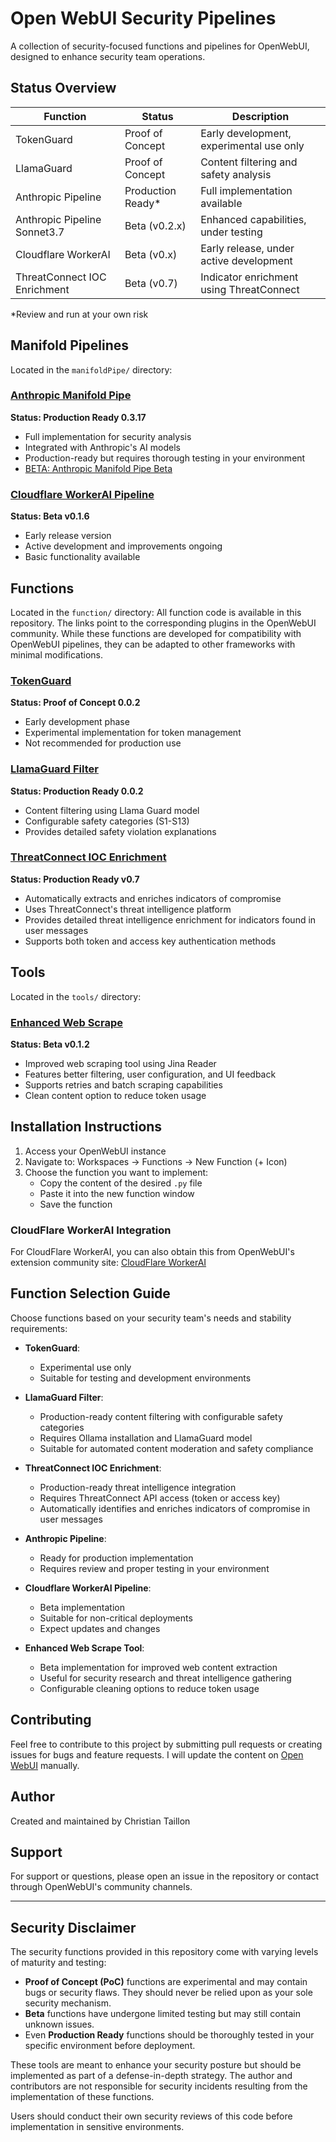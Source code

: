 # Open WebUI Security Pipelines

A collection of security-focused functions and pipelines for OpenWebUI, designed to enhance security team operations.

## Status Overview

| Function                   | Status              | Description                              |
| -------------------------- | ------------------- | ---------------------------------------- |
| TokenGuard                 | Proof of Concept    | Early development, experimental use only |
| LlamaGuard                 | Proof of Concept    | Content filtering and safety analysis    |
| Anthropic Pipeline         | Production Ready*   | Full implementation available            |
| Anthropic Pipeline Sonnet3.7 | Beta (v0.2.x)     | Enhanced capabilities, under testing     |
| Cloudflare WorkerAI        | Beta (v0.x)         | Early release, under active development  |
| ThreatConnect IOC Enrichment | Beta (v0.7) | Indicator enrichment using ThreatConnect |

*Review and run at your own risk

## Manifold Pipelines
Located in the `manifoldPipe/` directory:

### [Anthropic Manifold Pipe](https://openwebui.com/f/justinrahb/anthropic)
**Status: Production Ready 0.3.17**
- Full implementation for security analysis
- Integrated with Anthropic's AI models
- Production-ready but requires thorough testing in your environment
- [BETA: Anthropic Manifold Pipe Beta](https://openwebui.com/f/christiant/anthropic_manifold_pipe_sonnet_3_7)

### [Cloudflare WorkerAI Pipeline](https://openwebui.com/f/christiant/cloudfare_workerai)
**Status: Beta v0.1.6**
- Early release version
- Active development and improvements ongoing
- Basic functionality available

## Functions
Located in the `function/` directory:
All function code is available in this repository. The links point to the corresponding plugins in the OpenWebUI community. While these functions are developed for compatibility with OpenWebUI pipelines, they can be adapted to other frameworks with minimal modifications.

### [TokenGuard](https://openwebui.com/f/christiant/tokenguard)
**Status: Proof of Concept 0.0.2**
- Early development phase
- Experimental implementation for token management
- Not recommended for production use

### [LlamaGuard Filter](https://openwebui.com/f/christiant/llamagaurd)
**Status: Production Ready 0.0.2**
- Content filtering using Llama Guard model
- Configurable safety categories (S1-S13)
- Provides detailed safety violation explanations

### [ThreatConnect IOC Enrichment](https://openwebui.com/f/christiant/threatconnect_ioc_enrichment)
**Status: Production Ready v0.7**
- Automatically extracts and enriches indicators of compromise
- Uses ThreatConnect's threat intelligence platform
- Provides detailed threat intelligence enrichment for indicators found in user messages
- Supports both token and access key authentication methods

## Tools
Located in the `tools/` directory:

### [Enhanced Web Scrape](https://openwebui.com/t/christiant/endgame_web_scrape)
**Status: Beta v0.1.2**
- Improved web scraping tool using Jina Reader
- Features better filtering, user configuration, and UI feedback
- Supports retries and batch scraping capabilities
- Clean content option to reduce token usage

## Installation Instructions

1. Access your OpenWebUI instance
2. Navigate to: Workspaces -> Functions -> New Function (+ Icon)
3. Choose the function you want to implement:
   - Copy the content of the desired `.py` file
   - Paste it into the new function window
   - Save the function

### CloudFlare WorkerAI Integration
For CloudFlare WorkerAI, you can also obtain this from OpenWebUI's extension community site: [CloudFlare WorkerAI](https://openwebui.com/f/christiant/cloudfare_workerai/)

## Function Selection Guide

Choose functions based on your security team's needs and stability requirements:

- **TokenGuard**: 
  - Experimental use only
  - Suitable for testing and development environments

- **LlamaGuard Filter**:
  - Production-ready content filtering with configurable safety categories
  - Requires Ollama installation and LlamaGuard model
  - Suitable for automated content moderation and safety compliance

- **ThreatConnect IOC Enrichment**:
  - Production-ready threat intelligence integration
  - Requires ThreatConnect API access (token or access key)
  - Automatically identifies and enriches indicators of compromise in user messages

- **Anthropic Pipeline**: 
  - Ready for production implementation
  - Requires review and proper testing in your environment

- **Cloudflare WorkerAI Pipeline**: 
  - Beta implementation
  - Suitable for non-critical deployments
  - Expect updates and changes

- **Enhanced Web Scrape Tool**:
  - Beta implementation for improved web content extraction
  - Useful for security research and threat intelligence gathering
  - Configurable cleaning options to reduce token usage

## Contributing

Feel free to contribute to this project by submitting pull requests or creating issues for bugs and feature requests. I will update the content on [Open WebUI](https://openwebui.com/) manually. 

## Author

Created and maintained by Christian Taillon

## Support

For support or questions, please open an issue in the repository or contact through OpenWebUI's community channels.

---

## Security Disclaimer

The security functions provided in this repository come with varying levels of maturity and testing:

- **Proof of Concept (PoC)** functions are experimental and may contain bugs or security flaws. They should never be relied upon as your sole security mechanism.
- **Beta** functions have undergone limited testing but may still contain unknown issues.
- Even **Production Ready** functions should be thoroughly tested in your specific environment before deployment.

These tools are meant to enhance your security posture but should be implemented as part of a defense-in-depth strategy. The author and contributors are not responsible for security incidents resulting from the implementation of these functions.

Users should conduct their own security reviews of this code before implementation in sensitive environments.